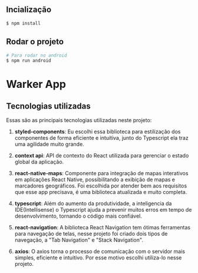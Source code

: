 ## Incialização
```bash
$ npm install
```

## Rodar o projeto
```bash
# Para rodar no android
$ npm run android
```

# Warker App 

## Tecnologias utilizadas

Essas são as principais tecnologias utilizadas neste projeto:

1. **styled-components**: Eu escolhi essa biblioteca para estilização dos componentes de forma eficiente e intuitiva, junto do Typescript ela traz uma agilidade muito grande. 

2. **context api**: API de contexto do React utilizada para gerenciar o estado global da aplicação.

3. **react-native-maps**: Componente para integração de mapas interativos em aplicações React Native, possibilitando a exibição de mapas e marcadores geográficos. Foi escolhida por atender bem aos requisitos que esse app precisava, é uma biblioteca atualizada e muito completa.

4. **typescript**: Além do aumento da produtividade, a inteligencia da IDE(Intellisense) o Typescript ajuda a prevenir muitos erros em 
tempo de desenvolvimento, tornando o código mais confiável.

5. **react-navigation**: A biblioteca React Navigation tem ótimas ferramentas para navegação de telas, nesse projeto foi criado dois tipos de navegação, a "Tab Navigation" e "Stack Navigation".

6. **axios**: O axios torna o processo de comunicação com o servidor mais simples, eficiente e intuitivo. Por esse motivo escolhi utiliza-lo nesse projeto.
